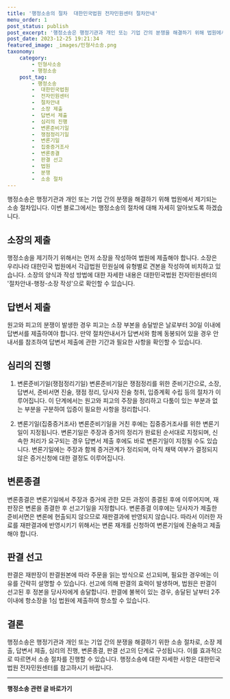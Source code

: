 ```yaml
---
title: '행정소송의 절차  대한민국법원 전자민원센터 절차안내'
menu_order: 1
post_status: publish
post_excerpt: '행정소송은 행정기관과 개인 또는 기업 간의 분쟁을 해결하기 위해 법원에서 제기되는 소송 절차입니다. 이번 블로그에서는 행정소송의 절차에 대해 자세히 알아보도록 하겠습니다.'
post_date: 2023-12-25 19:21:34
featured_image: _images/민형사소송.png
taxonomy:
    category:
        - 민형사소송
        - 행정소송
    post_tag:
        - 행정소송
        -  대한민국법원
        -  전자민원센터
        -  절차안내
        -  소장 제출
        -  답변서 제출
        -  심리의 진행
        -  변론준비기일
        -  쟁점정리기일
        -  변론기일
        -  집중증거조사
        -  변론종결
        -  판결 선고
        -  법원
        -  분쟁
        -  소송 절차
---
```



행정소송은 행정기관과 개인 또는 기업 간의 분쟁을 해결하기 위해 법원에서 제기되는 소송 절차입니다. 이번 블로그에서는 행정소송의 절차에 대해 자세히 알아보도록 하겠습니다.

## 소장의 제출

행정소송을 제기하기 위해서는 먼저 소장을 작성하여 법원에 제출해야 합니다. 소장은 우리나라 대한민국 법원에서 각급법원 민원실에 유형별로 견본을 작성하여 비치하고 있습니다. 소장의 양식과 작성 방법에 대한 자세한 내용은 대한민국법원 전자민원센터의 '절차안내-행정-소장 작성'으로 확인할 수 있습니다.

## 답변서 제출

원고와 피고의 분쟁이 발생한 경우 피고는 소장 부본을 송달받은 날로부터 30일 이내에 답변서를 제출하여야 합니다. 만약 절차안내서가 답변서와 함께 동봉되어 있을 경우 안내서를 참조하여 답변서 제출에 관한 기간과 필요한 사항을 확인할 수 있습니다.

## 심리의 진행

1. 변론준비기일(쟁점정리기일)
변론준비기일은 쟁점정리를 위한 준비기간으로, 소장, 답변서, 준비서면 진술, 쟁점 정리, 당사자 진술 청취, 입증계획 수립 등의 절차가 이루어집니다. 이 단계에서는 원고와 피고의 주장을 정리하고 다툼이 있는 부분과 없는 부분을 구분하여 입증이 필요한 사항을 정리합니다.

2. 변론기일(집중증거조사)
변론준비기일을 거친 후에는 집중증거조사를 위한 변론기일이 지정됩니다. 변론기일은 주장과 증거의 정리가 완료된 순서대로 지정되며, 신속한 처리가 요구되는 경우 답변서 제출 후에도 바로 변론기일이 지정될 수도 있습니다. 변론기일에는 주장과 함께 증거관계가 정리되며, 아직 채택 여부가 결정되지 않은 증거신청에 대한 결정도 이루어집니다.

## 변론종결

변론종결은 변론기일에서 주장과 증거에 관한 모든 과정이 종결된 후에 이루어지며, 재판장은 변론을 종결한 후 선고기일을 지정합니다. 변론종결 이후에는 당사자가 제출한 준비서면은 변론에 현출되지 않으므로 재판결과에 반영되지 않습니다. 따라서 이러한 자료를 재판결과에 반영시키기 위해서는 변론 재개를 신청하여 변론기일에 진술하고 제출해야 합니다.

## 판결 선고

판결은 재판장이 판결원본에 따라 주문을 읽는 방식으로 선고되며, 필요한 경우에는 이유를 간략히 설명할 수 있습니다. 선고에 의해 판결의 효력이 발생하며, 법원은 판결이 선고된 후 정본을 당사자에게 송달합니다. 판결에 불복이 있는 경우, 송달된 날부터 2주 이내에 항소장을 1심 법원에 제출하여 항소할 수 있습니다.

## 결론

행정소송은 행정기관과 개인 또는 기업 간의 분쟁을 해결하기 위한 소송 절차로, 소장 제출, 답변서 제출, 심리의 진행, 변론종결, 판결 선고의 단계로 구성됩니다. 이를 효과적으로 따르면서 소송 절차를 진행할 수 있습니다. 행정소송에 대한 자세한 사항은 대한민국법원 전자민원센터를 참고하시기 바랍니다.
<!-- wp:separator -->
<hr class="wp-block-separator has-alpha-channel-opacity"/>
<!-- /wp:separator -->

<!-- wp:group {"backgroundColor":"base","layout":{"type":"constrained"}} -->
<div class="wp-block-group has-base-background-color has-background"><!-- wp:paragraph {"align":"center","fontSize":"medium"} -->
<p class="has-text-align-center has-large-font-size"><strong>행정소송 관련 글 바로가기</strong></p>
<!-- /wp:paragraph -->


<!-- wp:latest-posts
{"categories":[{"id":15714,"count":19,"description":"","link":"https://uknowlaw.com/category/%ed%96%89%ec%a0%95%ec%86%8c%ec%86%a1/","name":"행정소송","slug":"행정소송","taxonomy":"category","parent":0,"meta":[],"_links":{"self":[{"href":"https://uknowlaw.com/wp-json/wp/v2/categories/15714"}],"collection":[{"href":"https://uknowlaw.com/wp-json/wp/v2/categories"}],"about":[{"href":"https://uknowlaw.com/wp-json/wp/v2/taxonomies/category"}],"wp:post_type":[{"href":"https://uknowlaw.com/wp-json/wp/v2/posts?categories=15714"}],"curies":[{"name":"wp","href":"https://api.w.org/{rel}","templated":true}]}}],"postsToShow":100,"excerptLength":28,"postLayout":"grid","columns":2,"featuredImageAlign":"left","featuredImageSizeSlug":"large","fontSize":"small"} /--></div>
<!-- /wp:group -->